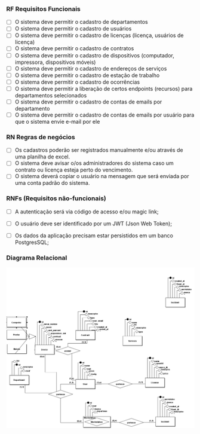 ### RF Requisitos Funcionais

- [ ] O sistema deve permitir o cadastro de departamentos
- [ ] O sistema deve permitir o cadastro de usuários
- [ ] O sistema deve permitir o cadastro de licenças (licença, usuários de licença)
- [ ] O sistema deve permitir o cadastro de contratos
- [ ] O sistema deve permitir o cadastro de dispositivos (computador, impressora, dispositivos móveis)
- [ ] O sistema deve permitir o cadastro de endereços de serviços
- [ ] O sistema deve permitir o cadastro de estação de trabalho
- [ ] O sistema deve permitir o cadastro de ocorrências
- [ ] O sistema deve permitir a liberação de certos endpoints (recursos) para departamentos selecionados
- [ ] O sistema deve permitir o cadastro de contas de emails por departamento
- [ ] O sistema deve permitir o cadastro de contas de emails por usuário para que o sistema envie e-mail por ele

### RN Regras de negócios
- [ ] Os cadastros poderão ser registrados manualmente e/ou através de uma planilha de excel.
- [ ] O sistema deve avisar o/os administradores do sistema caso um contrato ou licença esteja perto do vencimento.
- [ ] O sistema deverá copiar o usuário na mensagem que será enviada por uma conta padrão do sistema.

### RNFs (Requisitos não-funcionais)

- [ ] A autenticação será via código de acesso e/ou magic link;
- [ ] O usuário deve ser identificado por um JWT (Json Web Token);
- [ ] Os dados da aplicação precisam estar persistidos em um banco PostgresSQL;


### Diagrama Relacional

<img src="../.github/Conceitual_1.png" alt="diagrama relacional" />